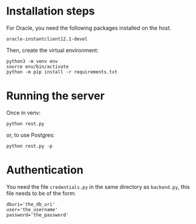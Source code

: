 # Installation steps
For Oracle, you need the following packages installed on the host.

```
oracle-instantclient12.1-devel
```

Then, create the virtual environment:
```
python3 -m venv env
source env/bin/activate
python -m pip install -r requirements.txt
```

# Running the server
Once in venv:
```
python rest.py
```
or, to use Postgres:
```
python rest.py -p
```

# Authentication
You need the file `credentials.py` in the same directory as `backend.py`, this file needs to be of the form:
```
dburi='the_db_uri'
user='the_username'
password='the_password'
```
